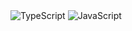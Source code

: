 <div style="flex" />
<img alt="TypeScript" src="https://img.shields.io/badge/-TypeScript-007ACC?style=flat-square&logo=typescript&logoColor=white" />
<img alt="JavaScript" src="https://img.shields.io/badge/-JavaScript-a39539?style=flat-square&logo=javascript&logoColor=white" />
</div>
